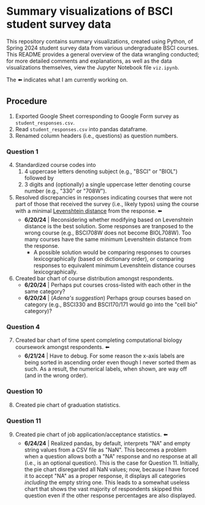 # Summary visualizations of BSCI student survey data
This repository contains summary visualizations, created using Python, of Spring 2024 student survey data from various undergraduate BSCI courses. This README provides a general overview of the data wrangling conducted; for more detailed comments and explanations, as well as the data visualizations themselves, view the Jupyter Notebook file `viz.ipynb`.

The :arrow_left: indicates what I am currently working on.

## Procedure
1. Exported Google Sheet corresponding to Google Form survey as `student_responses.csv`.
2. Read `student_responses.csv` into pandas dataframe.
3. Renamed column headers (i.e., questions) as question numbers.

### Question 1
4. Standardized course codes into
   1. 4 uppercase letters denoting subject (e.g., "BSCI" or "BIOL") followed by
   2. 3 digits and (optionally) a single uppercase letter denoting course number (e.g., "330" or "708W").
5. Resolved discrepancies in responses indicating courses that were not part of those that received the survey (i.e., likely typos) using the course with a minimal [Levenshtein distance](https://en.wikipedia.org/wiki/Levenshtein_distance) from the response. :arrow_left:
   - **6/20/24** | Reconsidering whether modifying based on Levenshtein distance is the best solution. Some responses are tranposed to the wrong course (e.g., BSCI708W does not become BIOL708W). Too many courses have the same minimum Levenshtein distance from the response.
     - A possible solution would be comparing responses to courses lexicographically (based on dictionary order), or comparing responses to equivalent minimum Levenshtein distance courses lexicographically.
6. Created bar chart of course distribution amongst respondents.
   - **6/20/24** | Perhaps put courses cross-listed with each other in the same category?
   - **6/20/24** | (_Adena's suggestion_) Perhaps group courses based on category (e.g., BSCI330 and BSCI170/171 would go into the "cell bio" category)?

### Question 4
7. Created bar chart of time spent completing computational biology coursework amongst respondents. :arrow_left:
   - **6/21/24** | Have to debug. For some reason the x-axis labels are being sorted in ascending order even though I never sorted them as such. As a result, the numerical labels, when shown, are way off (and in the wrong order).

### Question 10
8. Created pie chart of graduation statistics.

### Question 11
9. Created pie chart of job application/acceptance statistics. :arrow_left:
   - **6/24/24** | Realized pandas, by default, interprets "NA" and empty string values from a CSV file as "NaN". This becomes a problem when a question allows both a "NA" response and no response at all (i.e., is an optional question). This is the case for Question 11. Initially, the pie chart disregarded all NaN values; now, because I have forced it to accept "NA" as a proper response, it displays all categories _including_ the empty string one. This leads to a somewhat useless chart that shows the vast majority of respondents skipped this question even if the other response percentages are also displayed.